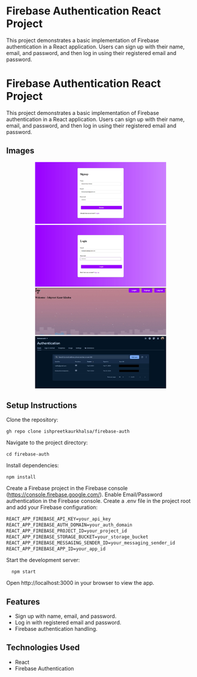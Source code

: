 <h1>Firebase Authentication React Project</h1>
This project demonstrates a basic implementation of Firebase authentication in a React application. Users can sign up with their name, email, and password, and then log in using their registered email and password.
<h1>Firebase Authentication React Project</h1>
This project demonstrates a basic implementation of Firebase authentication in a React application. Users can sign up with their name, email, and password, and then log in using their registered email and password.


<h2>Images</h2>
<p align="center">
  <img src="src/components/images/WhatsApp Image 2024-02-20 at 16.12.52_b16f513a.jpg" width="350" >
  <img src="src/components/images/WhatsApp Image 2024-02-20 at 16.13.44_585860fe.jpg" width="350">
  <img src="src/components/images/WhatsApp Image 2024-02-20 at 16.14.19_b091df34.jpg" width="350" >
  <img src="src/components/images/WhatsApp Image 2024-02-20 at 16.19.13_f2095a79.jpg" width="350">
</p>


<h2>Setup Instructions</h2>

Clone the repository:
```
gh repo clone ishpreetkaurkhalsa/firebase-auth
```
Navigate to the project directory:
```
cd firebase-auth
```
Install dependencies:
```
npm install
```
Create a Firebase project in the Firebase console (https://console.firebase.google.com/).
Enable Email/Password authentication in the Firebase console.
Create a .env file in the project root and add your Firebase configuration:
```
REACT_APP_FIREBASE_API_KEY=your_api_key
REACT_APP_FIREBASE_AUTH_DOMAIN=your_auth_domain
REACT_APP_FIREBASE_PROJECT_ID=your_project_id
REACT_APP_FIREBASE_STORAGE_BUCKET=your_storage_bucket
REACT_APP_FIREBASE_MESSAGING_SENDER_ID=your_messaging_sender_id
REACT_APP_FIREBASE_APP_ID=your_app_id
  ```
Start the development server:
```
  npm start
  ```
Open http://localhost:3000 in your browser to view the app.


<h2>Features</h2>
<ul>
<li>Sign up with name, email, and password.</li>
<li>Log in with registered email and password.</li>
<li>Firebase authentication handling.</li>
</ul>

<h2>Technologies Used</h2>
<ul>
<li>React</li>
<li>Firebase Authentication</li>
</ul>

